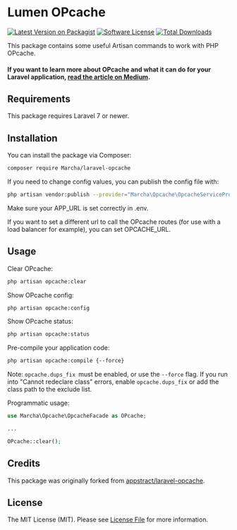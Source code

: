 # Lumen OPcache

[![Latest Version on Packagist](https://img.shields.io/packagist/v/marcha/lumen-opcache.svg?style=flat-square)](https://packagist.org/packages/Marcha/lumen-opcache)
[![Software License](https://img.shields.io/badge/license-MIT-brightgreen.svg?style=flat-square)](LICENSE.md)
[![Total Downloads](https://img.shields.io/packagist/dt/marcha/lumen-opcache.svg?style=flat-square)](https://packagist.org/packages/Marcha/lumen-opcache)

This package contains some useful Artisan commands to work with PHP OPcache.

#### If you want to learn more about OPcache and what it can do for your Laravel application, [read the article on Medium](https://medium.com/Marcha/make-your-laravel-app-fly-with-php-opcache-9948db2a5f93#.bjrpj4h1c).

## Requirements
This package requires Laravel 7 or newer.

## Installation

You can install the package via Composer:

``` bash
composer require Marcha/laravel-opcache
```

If you need to change config values, you can publish the config file with:

```bash
php artisan vendor:publish --provider="Marcha\Opcache\OpcacheServiceProvider" --tag="config"
```

Make sure your APP_URL is set correctly in .env.

If you want to set a different url to call the OPcache routes (for use with a load balancer for example),
you can set OPCACHE_URL.

## Usage

Clear OPcache:
``` bash
php artisan opcache:clear
```

Show OPcache config:
``` bash
php artisan opcache:config
```

Show OPcache status:
``` bash
php artisan opcache:status
```

Pre-compile your application code:
``` bash
php artisan opcache:compile {--force}
```
Note: `opcache.dups_fix `must be enabled, or use the `--force` flag.
If you run into "Cannot redeclare class" errors, enable `opcache.dups_fix` or add the class path to the exclude list.

Programmatic usage:

```php
use Marcha\Opcache\OpcacheFacade as OPcache;

...

OPcache::clear();
```

## Credits
This package was originally forked from [appstract/laravel-opcache](https://github.com/appstract/laravel-opcache).
## License

The MIT License (MIT). Please see [License File](LICENSE.md) for more information.
